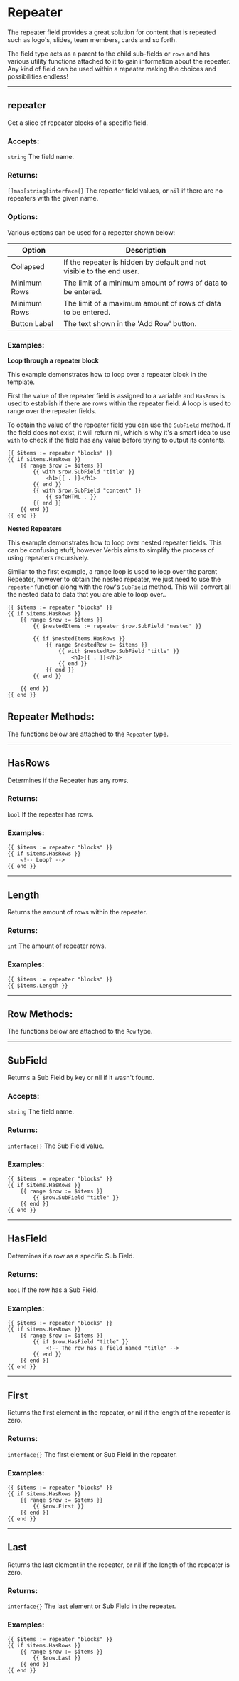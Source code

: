 # Repeater

The repeater field provides a great solution for content that is repeated such as logo's, slides, team members,
cards and so forth. 

The field type acts as a parent to the child sub-fields or `rows` and has various utility functions attached to it
to gain information about the repeater. Any kind of field can be used within a repeater making the choices and
possibilities endless!

___

## repeater

Get a slice of repeater blocks of a specific field.

### Accepts:

`string` The field name.

### Returns:

`[]map[string[interface{}` The repeater field values, or `nil` if there are no repeaters with the given name.

### Options:

Various options can be used for a repeater shown below:

| Option                  | Description                                                                  |
| ----------------------- | ---------------------------------------------------------------------------- |
| Collapsed               | If the repeater is hidden by default and not visible to the end user.        |
| Minimum Rows            | The limit of a minimum amount of rows of data to be entered.                 |
| Minimum Rows            | The limit of a maximum amount of rows of data to be entered.                 |
| Button Label            | The text shown in the 'Add Row' button.                                      |


### Examples:

**Loop through a repeater block**

This example demonstrates how to loop over a repeater block in the template.

First the value of the repeater field is assigned to a variable and `HasRows` is used to establish if there are rows within the repeater field.
A loop is used to range over the repeater fields.

To obtain the value of the repeater field you can use the `SubField` method.
If the field does not exist, it will return nil, which is why it's a smart idea to use `with` to check if the field has any value before trying
to output its contents.

```gotemplate
{{ $items := repeater "blocks" }}
{{ if $items.HasRows }}
    {{ range $row := $items }}
        {{ with $row.SubField "title" }}
            <h1>{{ . }}</h1>
        {{ end }}
        {{ with $row.SubField "content" }}
            {{ safeHTML . }}
        {{ end }}
    {{ end }}
{{ end }}
```

**Nested Repeaters**

This example demonstrates how to loop over nested repeater fields. This can be confusing stuff, however Verbis aims
to simplify the process of using repeaters recursively. 

Similar to the first example, a range loop is used to loop over the parent Repeater, however to obtain the nested repeater,
we just need to use the `repeater` function along with the row's `SubField` method. This will convert all the nested data
to data that you are able to loop over.. 


```gotemplate
{{ $items := repeater "blocks" }}
{{ if $items.HasRows }}
    {{ range $row := $items }}
        {{ $nestedItems := repeater $row.SubField "nested" }}

        {{ if $nestedItems.HasRows }}
            {{ range $nestedRow := $items }}
                {{ with $nestedRow.SubField "title" }}
                    <h1>{{ . }}</h1>
                {{ end }}
            {{ end }}
        {{ end }}

    {{ end }}
{{ end }}
```


## Repeater Methods:

The functions below are attached to the `Repeater` type.

___

## HasRows

Determines if the Repeater has any rows.

### Returns:

`bool` If the repeater has rows.

### Examples:

```gotemplate
{{ $items := repeater "blocks" }}
{{ if $items.HasRows }}
    <!-- Loop? -->
{{ end }}
```

___

## Length

Returns the amount of rows within the repeater.

### Returns:

`int` The amount of repeater rows.

### Examples:

```gotemplate
{{ $items := repeater "blocks" }}
{{ $items.Length }}
```

___

## Row Methods:

The functions below are attached to the `Row` type.
___

## SubField

Returns a Sub Field by key or nil if it wasn't found.

### Accepts:

`string` The field name.

### Returns:

`interface{}` The Sub Field value.

### Examples:

```gotemplate
{{ $items := repeater "blocks" }}
{{ if $items.HasRows }}
    {{ range $row := $items }}
        {{ $row.SubField "title" }}
    {{ end }}
{{ end }}
```

___

## HasField

Determines if a row as a specific Sub Field.

### Returns:

`bool` If the row has a Sub Field.

### Examples:

```gotemplate
{{ $items := repeater "blocks" }}
{{ if $items.HasRows }}
    {{ range $row := $items }}
        {{ if $row.HasField "title" }}
            <!-- The row has a field named "title" -->
        {{ end }}
    {{ end }}
{{ end }}
```

___

## First

Returns the first element in the repeater, or nil if
the length of the repeater is zero.

### Returns:

`interface{}` The first element or Sub Field in the repeater. 

### Examples:

```gotemplate
{{ $items := repeater "blocks" }}
{{ if $items.HasRows }}
    {{ range $row := $items }}
        {{ $row.First }}
    {{ end }}
{{ end }}
```

___

## Last

Returns the last element in the repeater, or nil if
the length of the repeater is zero.

### Returns:

`interface{}` The last element or Sub Field in the repeater.

### Examples:

```gotemplate
{{ $items := repeater "blocks" }}
{{ if $items.HasRows }}
    {{ range $row := $items }}
        {{ $row.Last }}
    {{ end }}
{{ end }}
```
